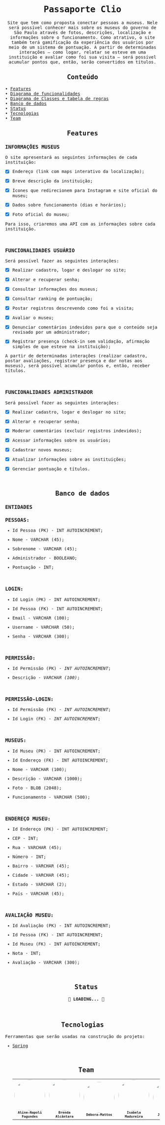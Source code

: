  <samp>
  <h1 align="center"> Passaporte Clio </h1>
<p align="center">
Site que tem como proposta conectar pessoas a museus. Nele será possível conhecer mais sobre os museus do governo de São Paulo através de fotos, descrições, localização e informações sobre o funcionamento. Como atrativo, o site também terá gamificação da experiência dos usuários por meio de um sistema de pontuação. A partir de determinadas interações – como logar, relatar se esteve em uma instituição e avaliar como foi sua visita – será possível acumular pontos que, então, serão convertidos em títulos. 
<br>
  
<h2 align="center"> Conteúdo </h2>

  • <a href="#Features">Features</a> <br>
  • <a href="https://miro.com/app/board/uXjVO2d8Fmg=/">Diagrama de funcionalidades</a> <br>
  • <a href="https://miro.com/app/board/uXjVO0p2LbU=/">Diagrama de Classes e tabela de regras</a> <br>
  • <a href="#Banco de dados">Banco de dados</a> <br>
  • <a href="#Status">Status</a> <br>
  • <a href="#Tecnologias">Tecnologias</a> <br>
  • <a href="#Team">Team</a> <br>
</p>

<h2 align="center"> <a name="Features"> Features </a> </h2>

  <h3>INFORMAÇÕES MUSEUS</h3>
    
O site apresentará as seguintes informações de cada instituição:

- [x] Endereço (link com maps interativo da localização);

- [x] Breve descrição da instituição;

- [x] Ícones que redirecionem para Instagram e site oficial do museu;

- [x] Dados sobre funcionamento (dias e horários);

- [x] Foto oficial do museu;

Para isso, criaremos uma API com as informações sobre cada instituição.

<br>
 <h3>FUNCIONALIDADES USUÁRIO</h3>

Será possível fazer as seguintes interações:

- [x] Realizar cadastro, logar e deslogar no site;

- [x] Alterar e recuperar senha;

- [x] Consultar informações dos museus;

- [x] Consultar ranking de pontuação;

- [x] Postar registros descrevendo como foi a visita;

- [x] Avaliar o museu;

- [x] Denunciar comentários indevidos para que o conteúdo seja revisado por um administrador;

- [x] Registrar presença (check-in sem validação, afirmação simples de que esteve na instituição);

A partir de determinadas interações (realizar cadastro, postar avaliações, registrar presença e dar notas aos museus), será possível acumular pontos e, então, receber títulos.

 <br>
 <h3>FUNCIONALIDADES ADMINISTRADOR</h3>

Será possível fazer as seguintes interações:

- [x] Realizar cadastro, logar e deslogar no site;

- [x] Alterar e recuperar senha;

- [x] Moderar comentários (excluir registros indevidos);

- [x] Acessar informações sobre os usuários;

- [x] Cadastrar novos museus;

- [x] Atualizar informações sobre as instituições;

- [x] Gerenciar pontuação e títulos.

<br>

<h2 align="center"> <a name="Banco de dados"> Banco de dados </h2>

<h3>ENTIDADES</h3>
  
<h3>PESSOAS:</h3>

- Id Pessoa (PK) - INT AUTOINCREMENT;

- Nome - VARCHAR (45);

- Sobrenome - VARCHAR (45);

- Administrador - BOOLEANO;

- Pontuação - INT;

<br>
<h3>LOGIN:</h3>

- Id Login (PK) - INT AUTOINCREMENT;

- Id Pessoa (FK) - INT AUTOINCREMENT;

- Email - VARCHAR (100);

- Username - VARCHAR (50);

- Senha - VARCHAR (300);

<br>
<h3>PERMISSÃO:</h3>

- Id Permissão (PK) - _INT AUTOINCREMENT_;

- Descrição - _VARCHAR (100)_;

<br>
<h3>PERMISSÃO-LOGIN:</h3>

- Id Permissão (FK) - _INT AUTOINCREMENT_;

- Id Login (FK) - _INT AUTOINCREMENT_;

<br>
<h3>MUSEUS:</h3>

- Id Museu (PK) - INT AUTOINCREMENT;

- Id Endereço (FK) - INT AUTOINCREMENT;

- Nome - VARCHAR (100);

- Descrição - VARCHAR (1000);

- Foto - BLOB (2048);

- Funcionamento - VARCHAR (500);

<br>
<h3>ENDEREÇO MUSEU:</h3>

- Id Endereço (PK) - INT AUTOINCREMENT;

- CEP - INT;

- Rua - VARCHAR (45);

- Número - INT;

- Bairro - VARCHAR (45);

- Cidade - VARCHAR (45);

- Estado - VARCHAR (2);

- País - VARCHAR (45);

<br>
<h3>AVALIAÇÃO MUSEU:</h3>

- Id Avaliação (PK) - INT AUTOINCREMENT;

- Id Pessoa (FK) - INT AUTOINCREMENT;

- Id Museu (FK) - INT AUTOINCREMENT;

- Nota - INT;

- Avaliação - VARCHAR (300);
  
  <br>
  
  <h2 align="center"> <a name="Status">  Status </a> </h2>

  <h4 align="center"> 
	🚧 LOADING... 🚧
</h4>
  
  <br>
  
  <h2 align="center"> <a name="Tecnologias">  Tecnologias </a> </h2>

Ferramentas que serão usadas na construção do projeto:

- [Spring](https://spring.io/)
  
  <br>

  <h2 align="center"> <a name="Team">  Team </a> </h2>
  
  <table align="center">
  <tr>
    <td align="center"><a href="https://github.com/aline-fagundes"><img style="border-radius: 50%;" src="https://avatars.githubusercontent.com/u/102121711?s=400&u=65912f1e97edf6fc26f36aec52fff6089807cb36&v=4" width="100px;" alt=""/><br /><sub><b>Aline Napoli Fagundes</b></sub></a><br />
    <td align="center"><a href="https://github.com/brendabba"><img style="border-radius: 50%;" src="https://avatars.githubusercontent.com/u/48896682?v=4" width="100px;" alt=""/><br /><sub><b>Brenda Alcântara</b></sub></a><br />
    <td align="center"><a href="https://github.com/deboraamattos"><img style="border-radius: 50%;" src="https://avatars.githubusercontent.com/u/86445351?v=4" width="100px;" alt=""/><br /><sub><b>Débora Mattos</b></sub></a><br />
    <td align="center"><a href="https://github.com/bela-mad"><img style="border-radius: 50%;" src="https://avatars.githubusercontent.com/u/97325464?v=4" width="100px;" alt=""/><br /><sub><b>Isabela Madureira</b></sub></a><br />
    <td align="center"><a href="https://github.com/julia-sousaa"><img style="border-radius: 50%;" src="https://avatars.githubusercontent.com/u/93545198?v=4" width="100px;" alt=""/><br /><sub><b>Júlia Sousa</b></sub></a><br />
    <td align="center"><a href="https://github.com/PamelaBSNunes"><img style="border-radius: 50%;" src="https://avatars.githubusercontent.com/u/102122167?v=4" width="100px;" alt=""/><br /><sub><b>Pâmela Nunes</b></sub></a><br /></td>
  </tr>
</table>

  </samp>

